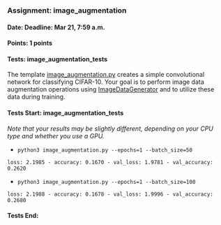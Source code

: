 ### Assignment: image_augmentation
#### Date: Deadline: Mar 21, 7:59 a.m.
#### Points: 1 points
#### Tests: image_augmentation_tests

The template [image_augmentation.py](https://github.com/ufal/npfl114/tree/past-2122/labs/04/image_augmentation.py)
creates a simple convolutional network for classifying CIFAR-10.
Your goal is to perform image data augmentation operations using
[ImageDataGenerator](https://www.tensorflow.org/api_docs/python/tf/keras/preprocessing/image/ImageDataGenerator)
and to utilize these data during training.

#### Tests Start: image_augmentation_tests
_Note that your results may be slightly different, depending on your CPU type and whether you use a GPU._
- `python3 image_augmentation.py --epochs=1 --batch_size=50`
```
loss: 2.1985 - accuracy: 0.1670 - val_loss: 1.9781 - val_accuracy: 0.2620
```
- `python3 image_augmentation.py --epochs=1 --batch_size=100`
```
loss: 2.1988 - accuracy: 0.1678 - val_loss: 1.9996 - val_accuracy: 0.2680
```
#### Tests End:
